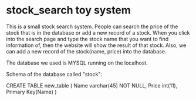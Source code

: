 # stock_search toy system
This is a small stock search system. People can search the price of the stock that is in the database or add a new record of a stock.
When you click into the search page and type the stock name that you want to find information of, then the website will show the result of that stock. 
Also, we can add a new record of the stock(name, price) into the database.

The database we used is MYSQL running on the localhost.

Schema of the database called "stock":

CREATE TABLE new_table
(
    Name varchar(45) NOT NULL,
    Price int(11),
    Primary Key(Name)
)



